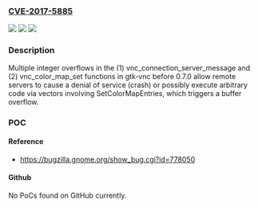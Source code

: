 ### [CVE-2017-5885](https://cve.mitre.org/cgi-bin/cvename.cgi?name=CVE-2017-5885)
![](https://img.shields.io/static/v1?label=Product&message=n%2Fa&color=blue)
![](https://img.shields.io/static/v1?label=Version&message=n%2Fa&color=blue)
![](https://img.shields.io/static/v1?label=Vulnerability&message=n%2Fa&color=brighgreen)

### Description

Multiple integer overflows in the (1) vnc_connection_server_message and (2) vnc_color_map_set functions in gtk-vnc before 0.7.0 allow remote servers to cause a denial of service (crash) or possibly execute arbitrary code via vectors involving SetColorMapEntries, which triggers a buffer overflow.

### POC

#### Reference
- https://bugzilla.gnome.org/show_bug.cgi?id=778050

#### Github
No PoCs found on GitHub currently.

